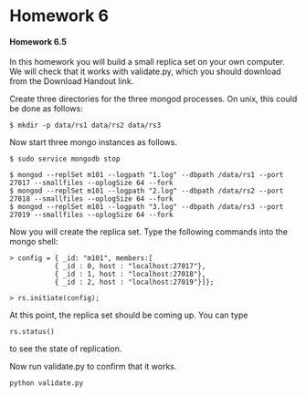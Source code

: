 Homework 6
=====

#### Homework 6.5

In this homework you will build a small replica set on your own computer. 
We will check that it works with validate.py, which you should download from the Download Handout link.

Create three directories for the three mongod processes. On unix, this could be done as follows:
```
$ mkdir -p data/rs1 data/rs2 data/rs3
```

Now start three mongo instances as follows. 
```
$ sudo service mongodb stop

$ mongod --replSet m101 --logpath "1.log" --dbpath /data/rs1 --port 27017 --smallfiles --oplogSize 64 --fork
$ mongod --replSet m101 --logpath "2.log" --dbpath /data/rs2 --port 27018 --smallfiles --oplogSize 64 --fork
$ mongod --replSet m101 --logpath "3.log" --dbpath /data/rs3 --port 27019 --smallfiles --oplogSize 64 --fork         
```

Now you will create the replica set. Type the following commands into the mongo shell:
```
> config = { _id: "m101", members:[
           { _id : 0, host : "localhost:27017"},
           { _id : 1, host : "localhost:27018"},
           { _id : 2, host : "localhost:27019"}]};
           
> rs.initiate(config);
```

At this point, the replica set should be coming up. You can type
```
rs.status()
```
to see the state of replication. 

Now run validate.py to confirm that it works.
```
python validate.py
```
